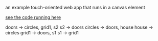 an example touch-oriented web app that runs in a canvas element

[see the code running here](https://csusbdt.github.io/doors/)

doors -> circles, grid1, s2
  s2 -> doors
  circles -> doors, house
    house -> circles
  grid1 -> doors, s1
    s1 -> grid1

